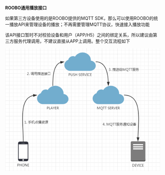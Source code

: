 **ROOBO通用播放接口**

如果第三方设备使用的是ROOBO提供的MQTT SDK，那么可以使用ROOBO的统一播放API来管理设备的播放；不再需要管理MQTT协议，快速接入播放功能

该API接口暂时不对校验设备和用户（APP/H5）之间的绑定关系，所以建议由第三方服务代理调用，不建议直接从APP上调用。整个交互流程如下

![](/assets/import.png)

